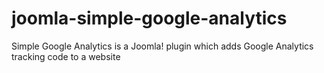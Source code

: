 # joomla-simple-google-analytics
Simple Google Analytics is a Joomla! plugin which adds Google Analytics tracking code to a website

